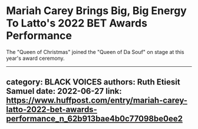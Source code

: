 # Mariah Carey Brings Big, Big Energy To Latto's 2022 BET Awards Performance

The "Queen of Christmas" joined the "Queen of Da Souf" on stage at this year's award ceremony.

---
category: BLACK VOICES
authors: Ruth Etiesit Samuel
date: 2022-06-27
link: https://www.huffpost.com/entry/mariah-carey-latto-2022-bet-awards-performance_n_62b913bae4b0c77098be0ee2
---
